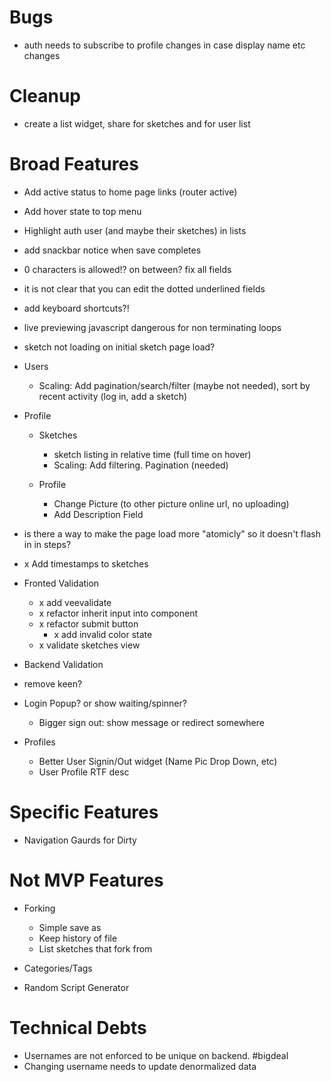 # Bugs

- auth needs to subscribe to profile changes in case display name etc changes

# Cleanup

- create a list widget, share for sketches and for user list

# Broad Features

- Add active status to home page links (router active)
- Add hover state to top menu
- Highlight auth user (and maybe their sketches) in lists
- add snackbar notice when save completes

- 0 characters is allowed!? on between? fix all fields
- it is not clear that you can edit the dotted underlined fields

- add keyboard shortcuts?!

- live previewing javascript dangerous for non terminating loops

- sketch not loading on initial sketch page load?

* Users

  - Scaling: Add pagination/search/filter (maybe not needed), sort by recent activity (log in, add a sketch)

* Profile

  - Sketches

    - sketch listing in relative time (full time on hover)
    - Scaling: Add filtering. Pagination (needed)

  - Profile

    - Change Picture (to other picture online url, no uploading)
    - Add Description Field

- is there a way to make the page load more "atomicly" so it doesn't flash in in steps?

- x Add timestamps to sketches

- Fronted Validation

  - x add veevalidate
  - x refactor inherit input into component
  - x refactor submit button
    - x add invalid color state
  - x validate sketches view

- Backend Validation
- remove keen?

- Login Popup? or show waiting/spinner?
  - Bigger sign out: show message or redirect somewhere
- Profiles
  - Better User Signin/Out widget (Name Pic Drop Down, etc)
  - User Profile RTF desc

# Specific Features

- Navigation Gaurds for Dirty

# Not MVP Features

- Forking

  - Simple save as
  - Keep history of file
  - List sketches that fork from

- Categories/Tags

- Random Script Generator

# Technical Debts

- Usernames are not enforced to be unique on backend. #bigdeal
- Changing username needs to update denormalized data
